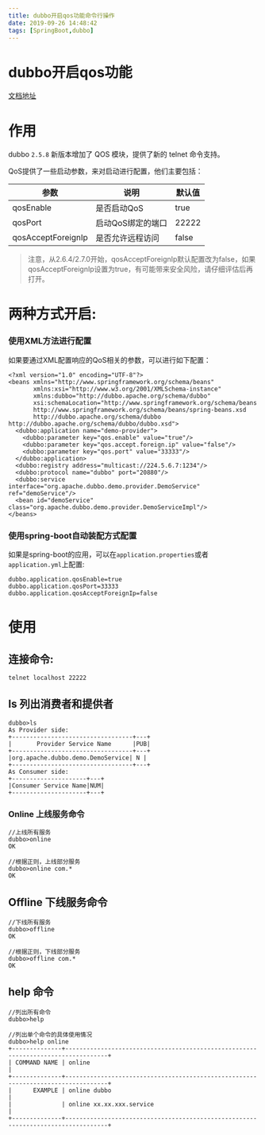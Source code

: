 ```yaml
---
title: dubbo开启qos功能命令行操作
date: 2019-09-26 14:48:42
tags: [SpringBoot,dubbo]
---
```


# dubbo开启qos功能

[文档地址](http://dubbo.apache.org/zh-cn/docs/user/references/qos.html)

# 作用

dubbo `2.5.8` 新版本增加了 QOS 模块，提供了新的 telnet 命令支持。

<!--more-->

QoS提供了一些启动参数，来对启动进行配置，他们主要包括：

| 参数               | 说明              | 默认值 |
| ------------------ | ----------------- | ------ |
| qosEnable          | 是否启动QoS       | true   |
| qosPort            | 启动QoS绑定的端口 | 22222  |
| qosAcceptForeignIp | 是否允许远程访问  | false  |

> 注意，从2.6.4/2.7.0开始，qosAcceptForeignIp默认配置改为false，如果qosAcceptForeignIp设置为true，有可能带来安全风险，请仔细评估后再打开。







# 两种方式开启:

### 使用XML方法进行配置

如果要通过XML配置响应的QoS相关的参数，可以进行如下配置：

```
<?xml version="1.0" encoding="UTF-8"?>
<beans xmlns="http://www.springframework.org/schema/beans"
       xmlns:xsi="http://www.w3.org/2001/XMLSchema-instance"
       xmlns:dubbo="http://dubbo.apache.org/schema/dubbo"
       xsi:schemaLocation="http://www.springframework.org/schema/beans
       http://www.springframework.org/schema/beans/spring-beans.xsd
       http://dubbo.apache.org/schema/dubbo http://dubbo.apache.org/schema/dubbo/dubbo.xsd">
  <dubbo:application name="demo-provider">
    <dubbo:parameter key="qos.enable" value="true"/>
    <dubbo:parameter key="qos.accept.foreign.ip" value="false"/>
    <dubbo:parameter key="qos.port" value="33333"/>
  </dubbo:application>
  <dubbo:registry address="multicast://224.5.6.7:1234"/>
  <dubbo:protocol name="dubbo" port="20880"/>
  <dubbo:service interface="org.apache.dubbo.demo.provider.DemoService" ref="demoService"/>
  <bean id="demoService" class="org.apache.dubbo.demo.provider.DemoServiceImpl"/>
</beans>
```

### 使用spring-boot自动装配方式配置

如果是spring-boot的应用，可以在`application.properties`或者`application.yml`上配置:

```
dubbo.application.qosEnable=true
dubbo.application.qosPort=33333
dubbo.application.qosAcceptForeignIp=false
```



# 使用

## 连接命令:

```
telnet localhost 22222
```

## ls  列出消费者和提供者

```
dubbo>ls
As Provider side:
+----------------------------------+---+
|       Provider Service Name      |PUB|
+----------------------------------+---+
|org.apache.dubbo.demo.DemoService| N |
+----------------------------------+---+
As Consumer side:
+---------------------+---+
|Consumer Service Name|NUM|
+---------------------+---+

```

### Online 上线服务命令

```
//上线所有服务
dubbo>online
OK

//根据正则，上线部分服务
dubbo>online com.*
OK
```

## Offline 下线服务命令

```
//下线所有服务
dubbo>offline
OK

//根据正则，下线部分服务
dubbo>offline com.*
OK
```

## help 命令

```
//列出所有命令
dubbo>help

//列出单个命令的具体使用情况
dubbo>help online
+--------------+----------------------------------------------------------------------------------+
| COMMAND NAME | online                                                                           |
+--------------+----------------------------------------------------------------------------------+
|      EXAMPLE | online dubbo                                                                     |
|              | online xx.xx.xxx.service                                                         |
+--------------+----------------------------------------------------------------------------------+


```